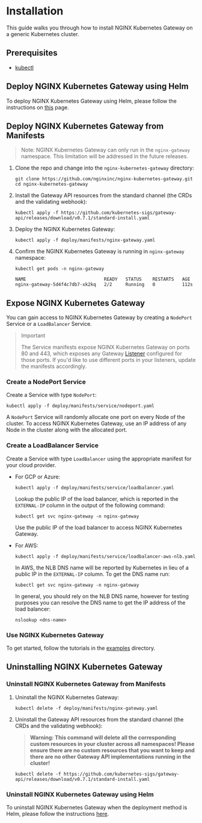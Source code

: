 # Installation

This guide walks you through how to install NGINX Kubernetes Gateway on a generic Kubernetes cluster.

## Prerequisites

- [kubectl](https://kubernetes.io/docs/tasks/tools/)

## Deploy NGINX Kubernetes Gateway using Helm

To deploy NGINX Kubernetes Gateway using Helm, please follow the instructions on [this](/deploy/helm-chart/README.md)
page.

## Deploy NGINX Kubernetes Gateway from Manifests

> Note: NGINX Kubernetes Gateway can only run in the `nginx-gateway` namespace.
> This limitation will be addressed in the future releases.

1. Clone the repo and change into the `nginx-kubernetes-gateway` directory:

   ```shell
   git clone https://github.com/nginxinc/nginx-kubernetes-gateway.git
   cd nginx-kubernetes-gateway
   ```

1. Install the Gateway API resources from the standard channel (the CRDs and the validating webhook):

   ```shell
   kubectl apply -f https://github.com/kubernetes-sigs/gateway-api/releases/download/v0.7.1/standard-install.yaml
   ```

1. Deploy the NGINX Kubernetes Gateway:

   ```shell
   kubectl apply -f deploy/manifests/nginx-gateway.yaml
   ```

1. Confirm the NGINX Kubernetes Gateway is running in `nginx-gateway` namespace:

   ```shell
   kubectl get pods -n nginx-gateway
   ```

   ```text
   NAME                             READY   STATUS    RESTARTS   AGE
   nginx-gateway-5d4f4c7db7-xk2kq   2/2     Running   0          112s
   ```

## Expose NGINX Kubernetes Gateway

You can gain access to NGINX Kubernetes Gateway by creating a `NodePort` Service or a `LoadBalancer` Service.

> Important
>
> The Service manifests expose NGINX Kubernetes Gateway on ports 80 and 443, which exposes any
> Gateway [Listener](https://gateway-api.sigs.k8s.io/references/spec/#gateway.networking.k8s.io/v1beta1.Listener)
> configured for those ports. If you'd like to use different ports in your listeners,
> update the manifests accordingly.

### Create a NodePort Service

Create a Service with type `NodePort`:

```shell
kubectl apply -f deploy/manifests/service/nodeport.yaml
```

A `NodePort` Service will randomly allocate one port on every Node of the cluster. To access NGINX Kubernetes Gateway,
use an IP address of any Node in the cluster along with the allocated port.

### Create a LoadBalancer Service

Create a Service with type `LoadBalancer` using the appropriate manifest for your cloud provider.

- For GCP or Azure:

   ```shell
   kubectl apply -f deploy/manifests/service/loadbalancer.yaml
   ```

  Lookup the public IP of the load balancer, which is reported in the `EXTERNAL-IP` column in the output of the
  following command:

   ```shell
   kubectl get svc nginx-gateway -n nginx-gateway
   ```

  Use the public IP of the load balancer to access NGINX Kubernetes Gateway.

- For AWS:

   ```shell
   kubectl apply -f deploy/manifests/service/loadbalancer-aws-nlb.yaml
   ```

  In AWS, the NLB DNS name will be reported by Kubernetes in lieu of a public IP in the `EXTERNAL-IP` column. To get the
  DNS name run:

   ```shell
   kubectl get svc nginx-gateway -n nginx-gateway
   ```

  In general, you should rely on the NLB DNS name, however for testing purposes you can resolve the DNS name to get the
  IP address of the load balancer:

   ```shell
   nslookup <dns-name>
   ```

### Use NGINX Kubernetes Gateway

To get started, follow the tutorials in the [examples](../examples) directory.

## Uninstalling NGINX Kubernetes Gateway

### Uninstall NGINX Kubernetes Gateway from Manifests

1. Uninstall the NGINX Kubernetes Gateway:

   ```shell
   kubectl delete -f deploy/manifests/nginx-gateway.yaml
   ```

1. Uninstall the Gateway API resources from the standard channel (the CRDs and the validating webhook):

   >**Warning: This command will delete all the corresponding custom resources in your cluster across all namespaces!
   Please ensure there are no custom resources that you want to keep and there are no other Gateway API implementations
   running in the cluster!**

   ```shell
   kubectl delete -f https://github.com/kubernetes-sigs/gateway-api/releases/download/v0.7.1/standard-install.yaml
   ```

### Uninstall NGINX Kubernetes Gateway using Helm

To uninstall NGINX Kubernetes Gateway when the deployment method is Helm, please follow the instructions
[here](/deploy/helm-chart/README.md#uninstalling-the-chart).
